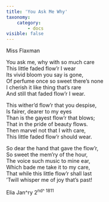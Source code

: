 ```yaml
---
title: 'You Ask Me Why'
taxonomy:
    category:
        - docs
visible: false
---
```


<div class="author">Miss Flaxman</div>

You ask me, why with so much care  
This little faded flow’r I wear  
Its vivid bloom you say is gone,  
Of perfume once so sweet there’s none  
I cherish it like thing that’s rare  
And still that faded flow’r I wear.  
  
This wither’d flow’r that you despise,  
Is fairer, dearer to my eyes  
Than is the gayest flow’r that blows;  
That in the pride of beauty flows.  
Then marvel not that I with care,  
This little faded flow’r should wear.  
  
So dear the hand that gave the flow’r,  
So sweet the mem’ry of the hour,  
The voice such music to mine ear,  
Which bade me take it to my care,  
That while this little flow’r shall last  
’Twill whisper me of joy that’s past!  
  
Elia Jan^ry</sup> 2<sup>nd^ 1811